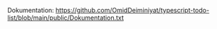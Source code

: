 
Dokumentation: https://github.com/OmidDeiminiyat/typescript-todo-list/blob/main/public/Dokumentation.txt
